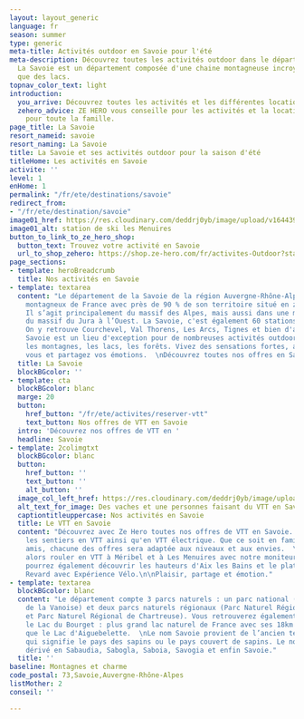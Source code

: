 ```yaml
---
layout: layout_generic
language: fr
season: summer
type: generic
meta-title: Activités outdoor en Savoie pour l'été
meta-description: Découvrez toutes les activités outdoor dans le département savoyard.
  La Savoie est un département composée d'une chaine montagneuse incroyable ainsi
  que des lacs.
topnav_color_text: light
introduction:
  you_arrive: Découvrez toutes les activités et les différentes locations en Savoie
  zehero_advice: ZE HERO vous conseille pour les activités et la location des équipements
    pour toute la famille.
page_title: La Savoie
resort_nameid: savoie
resort_naming: La Savoie
title: La Savoie et ses activités outdoor pour la saison d'été
titleHome: Les activités en Savoie
activite: ''
level: 1
enHome: 1
permalink: "/fr/ete/destinations/savoie"
redirect_from:
- "/fr/ete/destination/savoie"
image01_href: https://res.cloudinary.com/deddrj0yb/image/upload/v1644398781/website/resorts/les%20menuires/Myrtilliers_et_vue_sur_station-Vincent_LOTTENBERG-30356-1600px_bbaihi.jpg
image01_alt: station de ski les Menuires
button_to_link_to_ze_hero_shop:
  button_text: Trouvez votre activité en Savoie
  url_to_shop_zehero: https://shop.ze-hero.com/fr/activites-Outdoor?station=Savoie+%2873%29&calessonstype=all&catypegenderlistsummer=all&calessonsactivitytype=Ski&start-date=12%2F12%2F2021
page_sections:
- template: heroBreadcrumb
  title: Nos activités en Savoie
- template: textarea
  content: "Le département de la Savoie de la région Auvergne-Rhône-Alpes est le plus
    montagneux de France avec près de 90 % de son territoire situé en zone de montagne.
    Il s’agit principalement du massif des Alpes, mais aussi dans une moindre mesure
    du massif du Jura à l’Ouest. La Savoie, c'est également 60 stations de sport d’hiver.
    On y retrouve Courchevel, Val Thorens, Les Arcs, Tignes et bien d'autres.  \nLa
    Savoie est un lieu d'exception pour de nombreuses activités outdoors. Partez découvrir
    les montagnes, les lacs, les forêts. Vivez des sensations fortes, admirez, détendez
    vous et partagez vos émotions.  \nDécouvrez toutes nos offres en Savoie : "
  title: La Savoie
  blockBGcolor: ''
- template: cta
  blockBGcolor: blanc
  marge: 20
  button:
    href_button: "/fr/ete/activites/reserver-vtt"
    text_button: Nos offres de VTT en Savoie
  intro: 'Découvrez nos offres de VTT en '
  headline: Savoie
- template: 2colimgtxt
  blockBGcolor: blanc
  button:
    href_button: ''
    text_button: ''
    alt_button: ''
  image_col_left_href: https://res.cloudinary.com/deddrj0yb/image/upload/v1655108069/website/VTT%20AE/pexels-reinhard-bruckner-5328112.jpg
  alt_text_for_image: Des vaches et une personnes faisant du VTT en Savoie
  captiontitleuppercase: Nos activités en Savoie
  title: Le VTT en Savoie
  content: "Découvrez avec Ze Hero toutes nos offres de VTT en Savoie. Partez explorer
    les sentiers en VTT ainsi qu'en VTT électrique. Que ce soit en famille, entre
    amis, chacune des offres sera adaptée aux niveaux et aux envies.  \nVous pourrez
    alors rouler en VTT à Méribel et à Les Menuires avec notre moniteur de VTT. Vous
    pourrez également découvrir les hauteurs d'Aix les Bains et le plateau du Grand
    Revard avec Expérience Vélo.\n\nPlaisir, partage et émotion."
- template: textarea
  blockBGcolor: blanc
  content: "Le département compte 3 parcs naturels : un parc national (Parc National
    de la Vanoise) et deux parcs naturels régionaux (Parc Naturel Régional des Bauges
    et Parc Naturel Régional de Chartreuse). Vous retrouverez également en Savoie
    le Lac du Bourget : plus grand lac naturel de France avec ses 18km de long ainsi
    que le Lac d'Aiguebelette.  \nLe nom Savoie provient de l’ancien territoire Sapaudie
    qui signifie le pays des sapins ou le pays couvert de sapins. Le nom aurait ensuite
    dérivé en Sabaudia, Sabogla, Saboia, Savogia et enfin Savoie."
  title: ''
baseline: Montagnes et charme
code_postal: 73,Savoie,Auvergne-Rhône-Alpes
listMother: 2
conseil: ''

---
```

